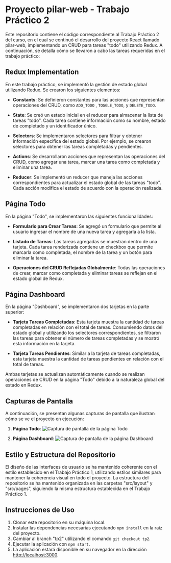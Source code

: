 # Proyecto pilar-web - Trabajo Práctico 2

Este repositorio contiene el código correspondiente al Trabajo Práctico 2 del curso, en el cual se continuó el
desarrollo del proyecto React llamado pilar-web, implementando un CRUD para tareas "todo" utilizando Redux. A
continuación, se detalla cómo se llevaron a cabo las tareas requeridas en el trabajo práctico:

## Redux Implementation

En este trabajo práctico, se implementó la gestión de estado global utilizando Redux. Se crearon los siguientes
elementos:

- **Constants**: Se definieron constantes para las acciones que representan operaciones del CRUD, como `ADD_TODO`
  , `TOGGLE_TODO`, y `DELETE_TODO`.

- **State**: Se creó un estado inicial en el reducer para almacenar la lista de tareas "todo". Cada tarea contiene
  información como su nombre, estado de completado y un identificador único.

- **Selectors**: Se implementaron selectores para filtrar y obtener información específica del estado global. Por
  ejemplo, se crearon selectores para obtener las tareas completadas y pendientes.

- **Actions**: Se desarrollaron acciones que representan las operaciones del CRUD, como agregar una tarea, marcar una
  tarea como completada y eliminar una tarea.

- **Reducer**: Se implementó un reducer que maneja las acciones correspondientes para actualizar el estado global de las
  tareas "todo". Cada acción modifica el estado de acuerdo con la operación realizada.

## Página Todo

En la página "Todo", se implementaron las siguientes funcionalidades:

- **Formulario para Crear Tareas**: Se agregó un formulario que permite al usuario ingresar el nombre de una nueva tarea
  y agregarla a la lista.

- **Listado de Tareas**: Las tareas agregadas se muestran dentro de una tarjeta. Cada tarea renderizada contiene un
  checkbox que permite marcarla como completada, el nombre de la tarea y un botón para eliminar la tarea.

- **Operaciones del CRUD Reflejadas Globalmente**: Todas las operaciones de crear, marcar como completada y eliminar
  tareas se reflejan en el estado global de Redux.

## Página Dashboard

En la página "Dashboard", se implementaron dos tarjetas en la parte superior:

- **Tarjeta Tareas Completadas**: Esta tarjeta muestra la cantidad de tareas completadas en relación con el total de
  tareas. Consumiendo datos del estado global y utilizando los selectores correspondientes, se filtraron las tareas para
  obtener el número de tareas completadas y se mostró esta información en la tarjeta.

- **Tarjeta Tareas Pendientes**: Similar a la tarjeta de tareas completadas, esta tarjeta muestra la cantidad de tareas
  pendientes en relación con el total de tareas.

Ambas tarjetas se actualizan automáticamente cuando se realizan operaciones de CRUD en la página "Todo" debido a la
naturaleza global del estado en Redux.

## Capturas de Pantalla

A continuación, se presentan algunas capturas de pantalla que ilustran cómo se ve el proyecto en ejecución:

1. **Página Todo**:
   ![Captura de pantalla de la página Todo](https://i.imgur.com/zVY48am.png)

2. **Página Dashboard**:
   ![Captura de pantalla de la página Dashboard](https://i.imgur.com/pp0MwDP.png)

## Estilo y Estructura del Repositorio

El diseño de las interfaces de usuario se ha mantenido coherente con el estilo establecido en el Trabajo Práctico 1,
utilizando estilos similares para mantener la coherencia visual en todo el proyecto. La estructura del repositorio se ha
mantenido organizada en las carpetas "src/layout" y "src/pages", siguiendo la misma estructura establecida en el Trabajo
Práctico 1.

## Instrucciones de Uso

1. Clonar este repositorio en su máquina local.
2. Instalar las dependencias necesarias ejecutando `npm install` en la raíz del proyecto.
3. Cambiar al branch "tp2" utilizando el comando `git checkout tp2`.
4. Ejecutar la aplicación con `npm start`.
5. La aplicación estará disponible en su navegador en la dirección [http://localhost:3000](http://localhost:3000).
